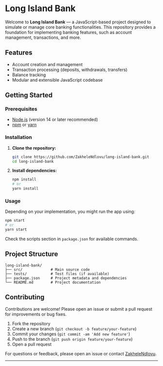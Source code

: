 # Long Island Bank

Welcome to **Long Island Bank** — a JavaScript-based project designed to simulate or manage core banking functionalities. This repository provides a foundation for implementing banking features, such as account management, transactions, and more.

## Features

- Account creation and management
- Transaction processing (deposits, withdrawals, transfers)
- Balance tracking
- Modular and extensible JavaScript codebase

## Getting Started

### Prerequisites

- [Node.js](https://nodejs.org/) (version 14 or later recommended)
- [npm](https://www.npmjs.com/) or [yarn](https://yarnpkg.com/)

### Installation

1. **Clone the repository:**
   ```bash
   git clone https://github.com/ZakheleNdlovu/long-island-bank.git
   cd long-island-bank
   ```

2. **Install dependencies:**
   ```bash
   npm install
   # or
   yarn install
   ```

### Usage

Depending on your implementation, you might run the app using:

```bash
npm start
# or
yarn start
```

Check the scripts section in `package.json` for available commands.

## Project Structure

```
long-island-bank/
├── src/             # Main source code
├── tests/           # Test files (if available)
├── package.json     # Project metadata and dependencies
└── README.md        # Project documentation
```

## Contributing

Contributions are welcome! Please open an issue or submit a pull request for improvements or bug fixes.

1. Fork the repository
2. Create a new branch (`git checkout -b feature/your-feature`)
3. Commit your changes (`git commit -am 'Add new feature'`)
4. Push to the branch (`git push origin feature/your-feature`)
5. Open a pull request


For questions or feedback, please open an issue or contact [ZakheleNdlovu](https://github.com/ZakheleNdlovu).

---
